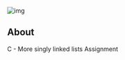 ![img](https://assets.imaginablefutures.com/media/images/ALX_Logo.max-200x150.png)

## About

C - More singly linked lists Assignment
